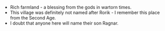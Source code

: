 - Rich farmland - a blessing from the gods in wartorn times.
- This village was definitely not named after Rorik - I remember this place from the Second Age.
- I doubt that anyone here will name their son Ragnar.
